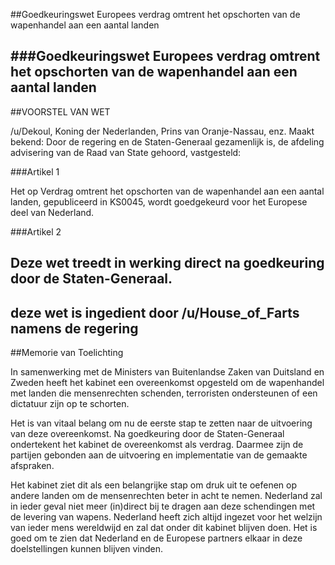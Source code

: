 ##Goedkeuringswet Europees verdrag omtrent het opschorten van de wapenhandel aan een aantal landen 
 
###Goedkeuringswet Europees verdrag omtrent het opschorten van de wapenhandel aan een aantal landen
---
##VOORSTEL VAN WET

/u/Dekoul, Koning der Nederlanden, Prins van Oranje-Nassau, enz. Maakt bekend: Door de regering en de Staten-Generaal gezamenlijk is, de afdeling advisering van de Raad van State gehoord, vastgesteld:

###Artikel 1

Het op Verdrag omtrent het opschorten van de wapenhandel aan een aantal landen, gepubliceerd in KS0045, wordt goedgekeurd voor het Europese deel van Nederland.

###Artikel 2

Deze wet treedt in werking direct na goedkeuring door de Staten-Generaal.
---
deze wet is ingedient door /u/House_of_Farts namens de regering
---
##Memorie van Toelichting

In samenwerking met de Ministers van Buitenlandse Zaken van Duitsland en Zweden heeft het kabinet een overeenkomst opgesteld om de wapenhandel met landen die mensenrechten schenden, terroristen ondersteunen of een dictatuur zijn op te schorten.

Het is van vitaal belang om nu de eerste stap te zetten naar de uitvoering van deze overeenkomst. Na goedkeuring door de Staten-Generaal ondertekent het kabinet de overeenkomst als verdrag. Daarmee zijn de partijen gebonden aan de uitvoering en implementatie van de gemaakte afspraken.

Het kabinet ziet dit als een belangrijke stap om druk uit te oefenen op andere landen om de mensenrechten beter in acht te nemen. Nederland zal in ieder geval niet meer (in)direct bij te dragen aan deze schendingen met de levering van wapens. Nederland heeft zich altijd ingezet voor het welzijn van ieder mens wereldwijd en zal dat onder dit kabinet blijven doen. Het is goed om te zien dat Nederland en de Europese partners elkaar in deze doelstellingen kunnen blijven vinden.


